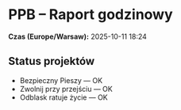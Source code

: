 # PPB – Raport godzinowy
**Czas (Europe/Warsaw):** 2025-10-11 18:24

## Status projektów
- Bezpieczny Pieszy — OK
- Zwolnij przy przejściu — OK
- Odblask ratuje życie — OK

